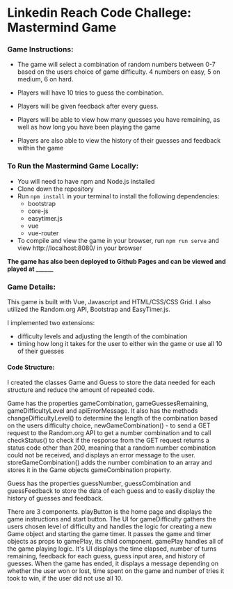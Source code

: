 # Linkedin Reach Code Challege: Mastermind Game
### Game Instructions:
- The game will select a combination of random numbers between 0-7 based on the users choice of game difficulty. 4 numbers on easy, 5 on medium, 6 on hard.

- Players will have 10 tries to guess the combination.

- Players will be given feedback after every guess.

- Players will be able to view how many guesses you have remaining, as well as how long you have been playing the game

- Players are also able to view the history of their guesses and feedback within the game

### To Run the Mastermind Game Locally:
- You will need to have npm and Node.js installed
- Clone down the repository
- Run ``` npm install ``` in your terminal to install the following dependencies: 
    - bootstrap
    - core-js
    - easytimer.js
    - vue
    - vue-router
- To compile and view the game in your browser, run ``` npm run serve ``` and view http://localhost:8080/ in your browser

**The game has also been deployed to Github Pages and can be viewed and played at ______**

### Game Details:

This game is built with Vue, Javascript and HTML/CSS/CSS Grid.
I also utilized the Random.org API, Bootstrap and EasyTimer.js.

I implemented two extensions:
- difficulty levels and adjusting the length of the combination
- timing how long it takes for the user to either win the game or use all 10 of their guesses

#### Code Structure:

I created the classes Game and Guess to store the data needed for each structure and reduce the amount of repeated code.

Game has the properties gameCombination, gameGuessesRemaining, gameDifficultyLevel and apiErrorMessage. It also has the methods
changeDifficultyLevel() to determine the length of the combination based on the users difficulty choice, newGameCombination() - to send a GET request to the Random.org API to get a number combination and to call checkStatus() to check if the response from the GET request returns a status code other than 200, meaning that a random number combination could not be received, and displays an error message to the user. storeGameCombination() adds the number combination to an array and stores it in the Game objects gameCombination property.

Guess has the properties guessNumber, guessCombination and guessFeedback to store the data of each guess and to easily display the history of guesses and feedback.

There are 3 components. playButton is the home page and displays the game instructions and start button. The UI for gameDifficulty gathers the users chosen level of difficulty and handles the logic for creating a new Game object and starting the game timer. It passes the game and timer objects as props to gamePlay, its child component. gamePlay handles all of the game playing logic. It's UI displays the time elapsed, number of turns remaining, feedback for each guess, guess input area, and history of guesses. When the game has ended, it displays a message depending on whether the user won or lost, time spent on the game and number of tries it took to win, if the user did not use all 10.  
